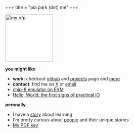 +++
title = "pia park (dot) me"
+++

 <div style="flex: 1;">
    <img src="/images/pfp.png" alt="my pfp" style="width:150px;height:150px;">
  </div>

**you might like**
- **work**: checkout [github](https://github.com/rkdud007) and [projects](../projects/) page and [more](../misc)
- **contact**: find me on [X](https://x.com/0xpiapark) or [email](mailto:gayeongparkk@gmail.com)
- [chip-8 emulator on EVM](../chip-8-emulation-on-evm/)
- [Hello, World: the first signs of practical iO](https://machina-io.com/posts/hello_world_first.html)

**peronally**
- I have a [story](../just-a-story-about-joy-of-learning/) about learning
- I'm pretty curious about [people](../to-you/) and their unique stories
- [My PGP key](/pubkey.txt)
